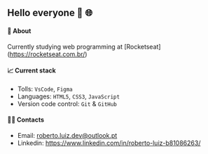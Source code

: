 ## Hello everyone 💬 🌐

#### 📌 About
Currently studying web programming at [Rocketseat] (https://rocketseat.com.br/)

#### 📈 Current stack
- Tolls: `VsCode`, `Figma`
- Languages: `HTML5`, `CSS3`, `JavaScript`
- Version code control: `Git` & `GitHub`

#### 🧑‍💻 Contacts
- Email: roberto.luiz.dev@outlook.pt
- Linkedin: https://www.linkedin.com/in/roberto-luiz-b81086263/
